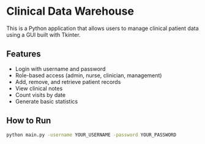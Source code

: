 # Clinical Data Warehouse

This is a Python application that allows users to manage clinical patient data using a GUI built with Tkinter.

## Features

- Login with username and password
- Role-based access (admin, nurse, clinician, management)
- Add, remove, and retrieve patient records
- View clinical notes
- Count visits by date
- Generate basic statistics

## How to Run

```bash
python main.py -username YOUR_USERNAME -password YOUR_PASSWORD
